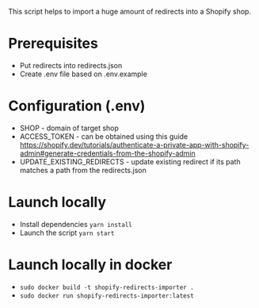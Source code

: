 This script helps to import a huge amount of redirects into a Shopify shop.

# Prerequisites

* Put redirects into redirects.json
* Create .env file based on .env.example

# Configuration (.env)

* SHOP - domain of target shop
* ACCESS_TOKEN - can be obtained using this guide https://shopify.dev/tutorials/authenticate-a-private-app-with-shopify-admin#generate-credentials-from-the-shopify-admin
* UPDATE_EXISTING_REDIRECTS - update existing redirect if its path matches a path from the redirects.json

# Launch locally
* Install dependencies ```yarn install```
* Launch the script ```yarn start ```

# Launch locally in docker
* ```sudo docker build -t shopify-redirects-importer .```
* ```sudo docker run shopify-redirects-importer:latest```
